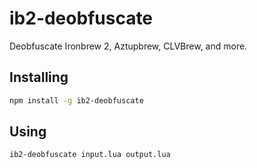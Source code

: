 # ib2-deobfuscate
Deobfuscate Ironbrew 2, Aztupbrew, CLVBrew, and more.

## Installing
```bash
npm install -g ib2-deobfuscate
```

## Using
```bash
ib2-deobfuscate input.lua output.lua
```